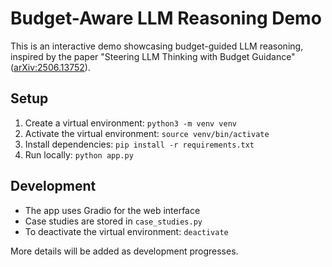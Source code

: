 
# Budget-Aware LLM Reasoning Demo

This is an interactive demo showcasing budget-guided LLM reasoning, inspired by the paper "Steering LLM Thinking with Budget Guidance" ([arXiv:2506.13752](https://arxiv.org/abs/2506.13752)).

## Setup
1. Create a virtual environment: `python3 -m venv venv`
2. Activate the virtual environment: `source venv/bin/activate`
3. Install dependencies: `pip install -r requirements.txt`
4. Run locally: `python app.py`

## Development
- The app uses Gradio for the web interface
- Case studies are stored in `case_studies.py`
- To deactivate the virtual environment: `deactivate`

More details will be added as development progresses. 